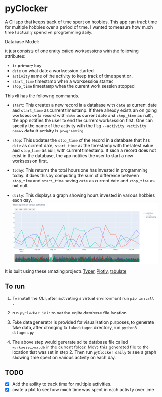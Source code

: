 # pyClocker
A Cli app that keeps track of time spent on hobbies. This app can track time for multiple hobbies over a period of time.
I wanted to measure how much time I actually spend on programming daily.

Database Model:

It just consists of one entity called worksessions with the following attributes:
* ```id``` primary key
* ```date``` on what date a worksession started 
* ```activity``` name of the activity to keep track of time spent on.
* ```start_time``` timestamp when a worksession started 
* ```stop_time``` timestamp when the current work session stopped 


This cli has the following commands.

* ```start```: This creates a new record in a database with ```date``` as current date and ```start_time``` as current timestamp.
If there already exists an on going worksession(a record with ```date``` as current date and ```stop_time``` as null), the app notifies the user to end the current worksession first. One can specify the name of the activity with the flag ```--activity <activity name>```  default activity is ```programming```.

* ```stop```: This updates the ```stop_time``` of the record in a database that has ```date``` as current date, ```start_time``` as the timestamp with the latest value and ```stop_time``` as null, with  current timestamp.
If such a record does not exist in the database, the app notifies the user to start a new worksession first.

* ```today```: This returns the total hours one has invested in programming today.
it does this by computing the sum of difference between ```stop_time``` and ```start_time``` having ```date``` as current date and ```stop_time``` as not null.

* ```daily```: This displays a graph showing hours invested in various hobbies each day.
  ![daily activity report](daily_time_spent.png)

It is built using these amazing projects [Typer](https://github.com/tiangolo/typer), [Plotly](https://github.com/plotly), [tabulate](https://github.com/astanin/python-tabulate)

## To run

1. To install the CLI, after activating a virtual environment run ```pip install .```
 
2. run ```pyClocker init``` to set the sqlite database file location.

3. Fake data generator is provided for visualization purposes, to generate fake data,
after changing to ```fakedatagen``` directory, run ```python3 datagen.py```

4. The above step would generate sqlite database file called ```worksessions.db``` in the current folder. Move this generated file to the location that was set in step 2. Then run ```pyClocker daily``` to see a graph showing time spent on various activity on each day.


## TODO

- [x] Add the ability to track time for multiple activities.
- [x] ceate a plot to see how much time was spent in each activity over time
